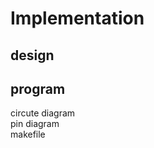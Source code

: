 # Implementation 
## design
## program
  circute diagram               
  pin diagram                    
  makefile                     
